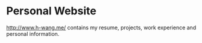 # Personal Website

http://www.h-wang.me/ contains my resume, projects, work experience and personal information. 
